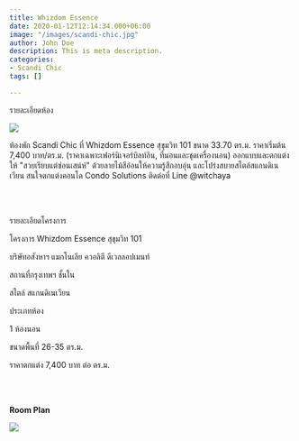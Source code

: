 ```yaml
---
title: Whizdom Essence
date: 2020-01-12T12:14:34.000+06:00
image: "/images/scandi-chic.jpg"
author: John Doe
description: This is meta description.
categories:
- Scandi Chic
tags: []

---
```

รายละเอียดห้อง

![](/images/c3.jpg)

ห้องพัก Scandi Chic ที่ Whizdom Essence สุขุมวิท 101 ขนาด 33.70 ตร.ม. ราคาเริ่มต้น 7,400 บาท/ตร.ม. (ราคาเฉพาะเฟอร์นิเจอร์บิลท์อิน, ที่นอนและชุดเครื่องนอน) ออกแบบและตกแต่งให้ "สวยเรียบแต่ซ่อนเสน่ห์" ด้วยลายไม้สีอ่อนให้ความรู้สึกอบอุ่น และโปร่งสบายสไตล์สแกนดิเนเวียน สนใจตกแต่งคอนโด Condo Solutions ติดต่อที่ Line @witchaya

<br><br>

รายละเอียดโครงการ

โครงการ Whizdom Essence สุขุมวิท 101

บริษัทอสังหาฯ แมกโนเลีย ควอลิตี ดีเวลลอปเมนท์

สถานที่กรุงเทพฯ ชั้นใน

สไตล์ สแกนดิเนเวียน

ประเภทห้อง

1 ห้องนอน

ขนาดพื้นที่ 26-35 ตร.ม.

ราคาตกแต่ง 7,400 บาท ต่อ ตร.ม.

<br><br>

**Room Plan**

![](/images/ascii.jpg)